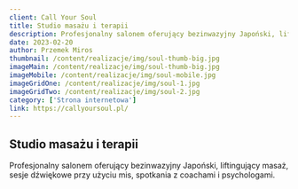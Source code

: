 ```yaml
---
client: Call Your Soul
title: Studio masażu i terapii
description: Profesjonalny salonem oferujący bezinwazyjny Japoński, liftingujący masaż, sesje dźwiękowe przy użyciu mis, spotkania z coachami i psychologami. 
date: 2023-02-20
author: Przemek Miros
thumbnail: /content/realizacje/img/soul-thumb-big.jpg
imageMain: /content/realizacje/img/soul-thumb-big.jpg
imageMobile: /content/realizacje/img/soul-mobile.jpg
imageGridOne: /content/realizacje/img/soul-1.jpg
imageGridTwo: /content/realizacje/img/soul-2.jpg
category: ['Strona internetowa']
link: https://callyoursoul.pl/
---
```


## Studio masażu i terapii

Profesjonalny salonem oferujący bezinwazyjny Japoński, liftingujący masaż, sesje dźwiękowe przy użyciu mis, spotkania z coachami i psychologami. 

